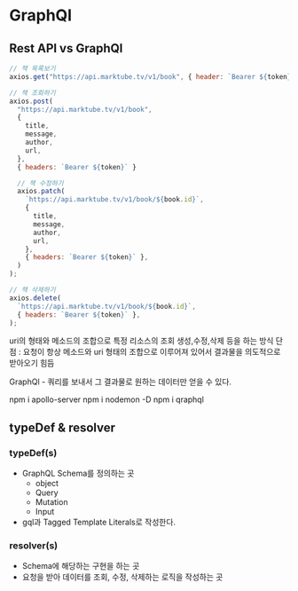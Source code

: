 # GraphQl

## Rest API vs GraphQl

```js
// 책 목록보기
axios.get("https://api.marktube.tv/v1/book", { header: `Bearer ${token}` });

// 책 조회하기
axios.post(
  "https://api.marktube.tv/v1/book",
  {
    title,
    message,
    author,
    url,
  },
  { headers: `Bearer ${token}` }

  // 책 수정하기
  axios.patch(
    `https://api.marktube.tv/v1/book/${book.id}`,
    {
      title,
      message,
      author,
      url,
    },
    { headers: `Bearer ${token}` },
  )
);

// 책 삭제하기
axios.delete(
  `https://api.marktube.tv/v1/book/${book.id}`,
  { headers: `Bearer ${token}` },
);
```

uri의 형태와 메소드의 조합으로 특정 리소스의 조회 생성,수정,삭제 등을 하는 방식
단점 : 요청이 항상 메소드와 uri 형태의 조합으로 이루어져 있어서 결과물을 의도적으로 받아오기 힘듬

GraphQl - 쿼리를 보내서 그 결과물로 원하는 데이터만 얻을 수 있다.

npm i apollo-server
npm i nodemon -D
npm i qraphql

## typeDef & resolver

### typeDef(s)

- GraphQL Schema를 정의하는 곳
  - object
  - Query
  - Mutation
  - Input
- gql과 Tagged Template Literals로 작성한다.

### resolver(s)

- Schema에 해당하는 구현을 하는 곳
- 요청을 받아 데이터를 조회, 수정, 삭제하는 로직을 작성하는 곳
